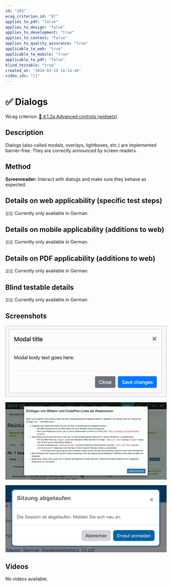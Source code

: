```yaml
---
id: "103"
wcag_criterion_id: "87"
applies_to_pdf: "false"
applies_to_design: "false"
applies_to_development: "true"
applies_to_content: "false"
applies_to_quality_assurance: "true"
applicable_to_web: "true"
applicable_to_mobile: "true"
applicable_to_pdf: "false"
blind_testable: "true"
created_at: "2024-03-15 14:14:46"
video_ids: "[]"
---
```


# ✅ Dialogs

Wcag criterion: [📜 4.1.2a Advanced controls (widgets)](..)

## Description

Dialogs (also called modals, overlays, lightboxes, etc.) are implemented barrier-free. They are correctly announced by screen readers.

## Method

**Screenreader:** Interact with dialogs and make sure they behave as expected.

## Details on web applicability (specific test steps)

🇩🇪 Currently only available in German.

## Details on mobile applicability (additions to web)

🇩🇪 Currently only available in German.

## Details on PDF applicability (additions to web)

🇩🇪 Currently only available in German.

## Blind testable details

🇩🇪 Currently only available in German.

## Screenshots

![Bootstrap Dialog](images/bootstrap-dialog.png)

![Dialog in A4AA](images/dialog-in-a4aa.png)

![Hinweis als Dialog, dass Sitzung abgelaufen ist](images/hinweis-als-dialog-dass-sitzung-abgelaufen-ist.png)

## Videos

No videos available.
